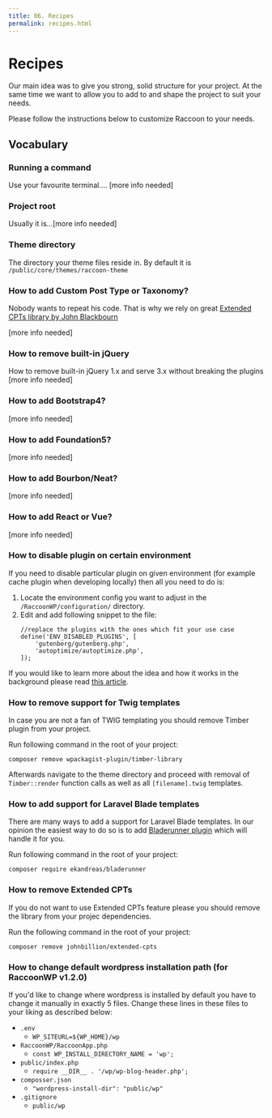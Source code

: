 ```yaml
---
title: 06. Recipes
permalink: recipes.html
---
```


# Recipes
Our main idea was to give you strong, solid structure for your project.
At the same time we want to allow you to add to and shape the project to suit your needs.

Please follow the instructions below to customize Raccoon to your needs.

## Vocabulary

### Running a command
Use your favourite terminal....
[more info needed] 

### Project root
Usually it is...[more info needed]

### Theme directory
The directory your theme files reside in.
By default it is `/public/core/themes/raccoon-theme`

### How to add Custom Post Type or Taxonomy?
Nobody wants to repeat his code. 
That is why we rely on great [Extended CPTs library by John Blackbourn](https://github.com/johnbillion/extended-cpts)

[more info needed]

### How to remove built-in jQuery 
How to remove built-in jQuery 1.x and serve 3.x without breaking the plugins
[more info needed]

### How to add Bootstrap4?
[more info needed]

### How to add Foundation5?
[more info needed]

### How to add Bourbon/Neat?
[more info needed]

### How to add React or Vue?
[more info needed]

### How to disable plugin on certain environment
If you need to disable particular plugin on given environment (for example cache plugin when developing locally)
then all you need to do is:
1. Locate the environment config you want to adjust in the `/RaccoonWP/configuration/` directory.
1. Edit and add following snippet to the file:
    ``` 
    //replace the plugins with the ones which fit your use case
    define('ENV_DISABLED_PLUGINS', [
        'gutenberg/gutenberg.php',
        'autoptimize/autoptimize.php',
    ]);
    ```

If you would like to learn more about the idea and how it works in the background please read
[this article](https://kamilgrzegorczyk.com/2018/05/02/how-to-disable-plugins-on-certain-environment/).

### How to remove support for Twig templates
In case you are not a fan of TWIG templating you should remove Timber plugin from your project.

Run following command in the root of your project:
```
composer remove wpackagist-plugin/timber-library
```

Afterwards navigate to the theme directory and proceed with removal of `Timber::render` function calls as well as all `[filename].twig` templates.

### How to add support for Laravel Blade templates
There are many ways to add a support for Laravel Blade templates.
In our opinion the easiest way to do so is to add [Bladerunner plugin](https://github.com/ekandreas/bladerunner) which will handle it for you.

Run following command in the root of your project:
```
composer require ekandreas/bladerunner
``` 

### How to remove Extended CPTs
If you do not want to use Extended CPTs feature please you should remove the library from your projec dependencies.

Run the following command in the root of your project:
```
composer remove johnbillion/extended-cpts
```

### How to change default wordpress installation path (for RaccoonWP v1.2.0)
If you'd like to change where wordpress is installed by default you have to change it manually in exactly 5 files. Change these lines in these files to your liking as described below:
- `.env`
  - `WP_SITEURL=${WP_HOME}/wp`
- `RaccoonWP/RaccoonApp.php`
  - `const WP_INSTALL_DIRECTORY_NAME = 'wp';`
- `public/index.php`
  - `require __DIR__ . '/wp/wp-blog-header.php';`
- `composser.json`
  - `"wordpress-install-dir": "public/wp"`
- `.gitignore`
  - `public/wp`
